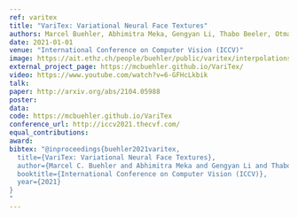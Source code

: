 ```yaml
---
ref: varitex
title: "VariTex: Variational Neural Face Textures"
authors: Marcel Buehler, Abhimitra Meka, Gengyan Li, Thabo Beeler, Otmar Hilliges
date: 2021-01-01
venue: "International Conference on Computer Vision (ICCV)"
image: https://ait.ethz.ch/people/buehler/public/varitex/interpolations.mp4
external_project_page: https://mcbuehler.github.io/VariTex/
video: https://www.youtube.com/watch?v=6-GFHcLkbik
talk: 
paper: http://arxiv.org/abs/2104.05988
poster: 
data: 
code: https://mcbuehler.github.io/VariTex
conference_url: http://iccv2021.thecvf.com/
equal_contributions: 
award: 
bibtex: "@inproceedings{buehler2021varitex,
  title={VariTex: Variational Neural Face Textures},
  author={Marcel C. Buehler and Abhimitra Meka and Gengyan Li and Thabo Beeler and Otmar Hilliges},
  booktitle={International Conference on Computer Vision (ICCV)},
  year={2021}
}    
"
---
```

